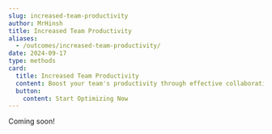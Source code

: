 ```yaml
---
slug: increased-team-productivity
author: MrHinsh
title: Increased Team Productivity
aliases:
  - /outcomes/increased-team-productivity/
date: 2024-09-17
type: methods
card:
  title: Increased Team Productivity
  content: Boost your team's productivity through effective collaboration, streamlined workflows, and enhanced focus on value delivery.
  button:
    content: Start Optimizing Now
---
```


Coming soon!

